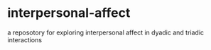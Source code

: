 # interpersonal-affect
a reposotory for exploring interpersonal affect in dyadic and triadic interactions
